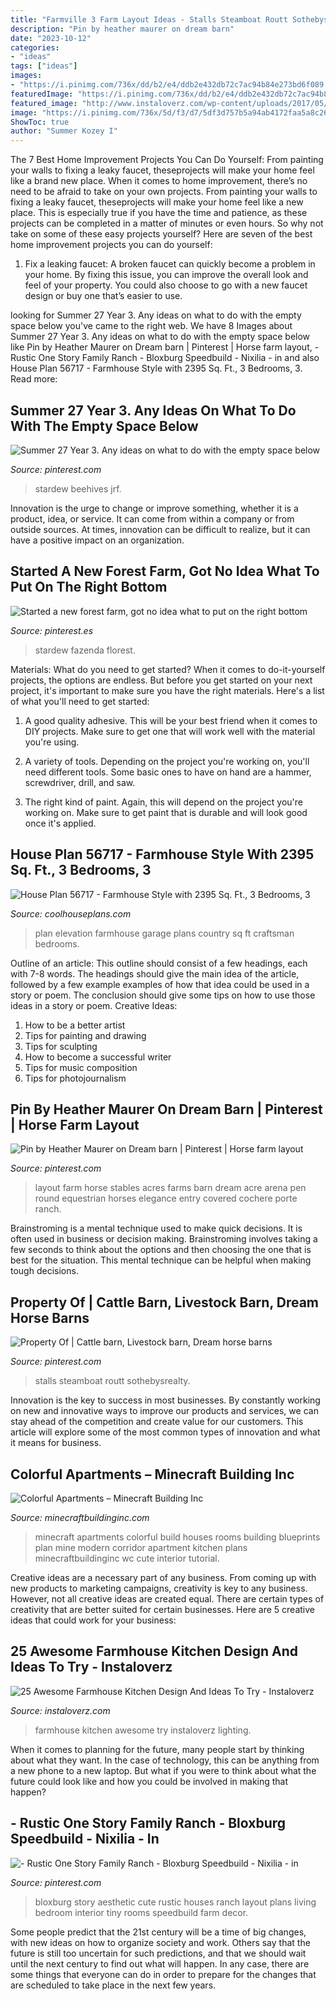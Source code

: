 ```yaml
---
title: "Farmville 3 Farm Layout Ideas - Stalls Steamboat Routt Sothebysrealty"
description: "Pin by heather maurer on dream barn"
date: "2023-10-12"
categories:
- "ideas"
tags: ["ideas"]
images:
- "https://i.pinimg.com/736x/dd/b2/e4/ddb2e432db72c7ac94b84e273bd6f089.jpg"
featuredImage: "https://i.pinimg.com/736x/dd/b2/e4/ddb2e432db72c7ac94b84e273bd6f089.jpg"
featured_image: "http://www.instaloverz.com/wp-content/uploads/2017/05/13.-Small-Farmhouse-Kitchen.jpg"
image: "https://i.pinimg.com/736x/5d/f3/d7/5df3d757b5a94ab4172faa5a8c265b30--horse-farm-layout-horse-farms.jpg"
ShowToc: true
author: "Summer Kozey I"
---
```



The 7 Best Home Improvement Projects You Can Do Yourself: From painting your walls to fixing a leaky faucet, theseprojects will make your home feel like a brand new place.
When it comes to home improvement, there’s no need to be afraid to take on your own projects. From painting your walls to fixing a leaky faucet, theseprojects will make your home feel like a new place. This is especially true if you have the time and patience, as these projects can be completed in a matter of minutes or even hours. So why not take on some of these easy projects yourself? Here are seven of the best home improvement projects you can do yourself: 
1. Fix a leaking faucet: A broken faucet can quickly become a problem in your home. By fixing this issue, you can improve the overall look and feel of your property. You could also choose to go with a new faucet design or buy one that’s easier to use.


	

		
looking for Summer 27 Year 3. Any ideas on what to do with the empty space below you've came to the right web. We have 8 Images about Summer 27 Year 3. Any ideas on what to do with the empty space below like Pin by Heather Maurer on Dream barn | Pinterest | Horse farm layout, - Rustic One Story Family Ranch - Bloxburg Speedbuild - Nixilia - in and also House Plan 56717 - Farmhouse Style with 2395 Sq. Ft., 3 Bedrooms, 3. Read more:
		
    
## Summer 27 Year 3. Any Ideas On What To Do With The Empty Space Below

<img loading=lazy src="https://i.pinimg.com/736x/1c/6b/b8/1c6bb865316ca1069aff37e3acc2087c.jpg" onerror="this.onerror=null;this.src='https://tse3.mm.bing.net/th?id=OIP.ci7jJ0l_xtNbe7XWInOwGAHaGB&amp;pid=15.1';" alt="Summer 27 Year 3. Any ideas on what to do with the empty space below">

_Source: pinterest.com_

>stardew beehives jrf. 

	

Innovation is the urge to change or improve something, whether it is a product, idea, or service. It can come from within a company or from outside sources. At times, innovation can be difficult to realize, but it can have a positive impact on an organization.

    
## Started A New Forest Farm, Got No Idea What To Put On The Right Bottom

<img loading=lazy src="https://i.pinimg.com/736x/96/d4/83/96d483e1995e972b7f1527da50124040.jpg" onerror="this.onerror=null;this.src='https://tse4.mm.bing.net/th?id=OIP.sj2OZQMoamUXS_WlEsifxAHaGB&amp;pid=15.1';" alt="Started a new forest farm, got no idea what to put on the right bottom">

_Source: pinterest.es_

>stardew fazenda florest. 

	

Materials: What do you need to get started?
When it comes to do-it-yourself projects, the options are endless. But before you get started on your next project, it's important to make sure you have the right materials. Here's a list of what you'll need to get started:
1. A good quality adhesive. This will be your best friend when it comes to DIY projects. Make sure to get one that will work well with the material you're using.

2. A variety of tools. Depending on the project you're working on, you'll need different tools. Some basic ones to have on hand are a hammer, screwdriver, drill, and saw.

3. The right kind of paint. Again, this will depend on the project you're working on. Make sure to get paint that is durable and will look good once it's applied.


    
## House Plan 56717 - Farmhouse Style With 2395 Sq. Ft., 3 Bedrooms, 3

<img loading=lazy src="https://cdnimages.coolhouseplans.com/plans/56717/56717-b600.jpg" onerror="this.onerror=null;this.src='https://tse3.mm.bing.net/th?id=OIP.2u0-nm2Qyf9Ba87hDq3uewHaE8&amp;pid=15.1';" alt="House Plan 56717 - Farmhouse Style with 2395 Sq. Ft., 3 Bedrooms, 3">

_Source: coolhouseplans.com_

>plan elevation farmhouse garage plans country sq ft craftsman bedrooms. 

	

Outline of an article: This outline should consist of a few headings, each with 7-8 words. The headings should give the main idea of the article, followed by a few example examples of how that idea could be used in a story or poem. The conclusion should give some tips on how to use those ideas in a story or poem.
Creative Ideas:

1. How to be a better artist 
2. Tips for painting and drawing 
3. Tips for sculpting 
4. How to become a successful writer 
5. Tips for music composition 
6. Tips for photojournalism 

    
## Pin By Heather Maurer On Dream Barn | Pinterest | Horse Farm Layout

<img loading=lazy src="https://i.pinimg.com/736x/5d/f3/d7/5df3d757b5a94ab4172faa5a8c265b30--horse-farm-layout-horse-farms.jpg" onerror="this.onerror=null;this.src='https://tse2.mm.bing.net/th?id=OIP.athZaURbhcg5KuZrVhg-NgHaDw&amp;pid=15.1';" alt="Pin by Heather Maurer on Dream barn | Pinterest | Horse farm layout">

_Source: pinterest.com_

>layout farm horse stables acres farms barn dream acre arena pen round equestrian horses elegance entry covered cochere porte ranch. 

	

Brainstroming is a mental technique used to make quick decisions. It is often used in business or decision making. Brainstroming involves taking a few seconds to think about the options and then choosing the one that is best for the situation. This mental technique can be helpful when making tough decisions.

    
## Property Of | Cattle Barn, Livestock Barn, Dream Horse Barns

<img loading=lazy src="https://i.pinimg.com/736x/dd/b2/e4/ddb2e432db72c7ac94b84e273bd6f089.jpg" onerror="this.onerror=null;this.src='https://tse1.mm.bing.net/th?id=OIP.9xLO9Dp6-0TpD7-jeIDRqQHaE7&amp;pid=15.1';" alt="Property Of | Cattle barn, Livestock barn, Dream horse barns">

_Source: pinterest.com_

>stalls steamboat routt sothebysrealty. 

	

Innovation is the key to success in most businesses. By constantly working on new and innovative ways to improve our products and services, we can stay ahead of the competition and create value for our customers. This article will explore some of the most common types of innovation and what it means for business.

    
## Colorful Apartments – Minecraft Building Inc

<img loading=lazy src="https://minecraftbuildinginc.com/wp-content/uploads/formidable/5/Colorful-Apartments-Minecraft-building-home-download-save-5.jpg" onerror="this.onerror=null;this.src='https://tse3.mm.bing.net/th?id=OIP.q5xijtwniHAzluec-8qNiwHaFR&amp;pid=15.1';" alt="Colorful Apartments – Minecraft Building Inc">

_Source: minecraftbuildinginc.com_

>minecraft apartments colorful build houses rooms building blueprints plan mine modern corridor apartment kitchen plans minecraftbuildinginc wc cute interior tutorial. 

	

Creative ideas are a necessary part of any business. From coming up with new products to marketing campaigns, creativity is key to any business. However, not all creative ideas are created equal. There are certain types of creativity that are better suited for certain businesses. Here are 5 creative ideas that could work for your business:

    
## 25 Awesome Farmhouse Kitchen Design And Ideas To Try - Instaloverz

<img loading=lazy src="http://www.instaloverz.com/wp-content/uploads/2017/05/13.-Small-Farmhouse-Kitchen.jpg" onerror="this.onerror=null;this.src='https://tse1.mm.bing.net/th?id=OIP.ArD2PfgD7GoJtmIW6swu4wHaLG&amp;pid=15.1';" alt="25 Awesome Farmhouse Kitchen Design And Ideas To Try - Instaloverz">

_Source: instaloverz.com_

>farmhouse kitchen awesome try instaloverz lighting. 

	

When it comes to planning for the future, many people start by thinking about what they want. In the case of technology, this can be anything from a new phone to a new laptop. But what if you were to think about what the future could look like and how you could be involved in making that happen?

    
## - Rustic One Story Family Ranch - Bloxburg Speedbuild - Nixilia - In

<img loading=lazy src="https://i.pinimg.com/736x/65/16/6b/65166b00004d46f8a207ceeb774d8782.jpg" onerror="this.onerror=null;this.src='https://tse2.mm.bing.net/th?id=OIP.B--cCryLzB0H3eDovpV-gwHaEK&amp;pid=15.1';" alt="- Rustic One Story Family Ranch - Bloxburg Speedbuild - Nixilia - in">

_Source: pinterest.com_

>bloxburg story aesthetic cute rustic houses ranch layout plans living bedroom interior tiny rooms speedbuild farm decor. 

	

Some people predict that the 21st century will be a time of big changes, with new ideas on how to organize society and work. Others say that the future is still too uncertain for such predictions, and that we should wait until the next century to find out what will happen. In any case, there are some things that everyone can do in order to prepare for the changes that are scheduled to take place in the next few years.

